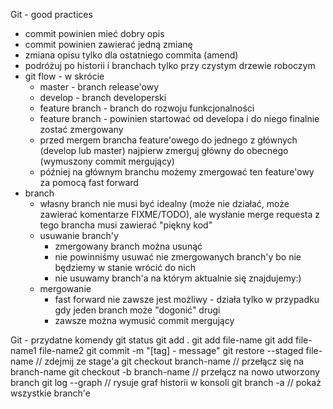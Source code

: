 Git - good practices

* commit powinien mieć dobry opis
* commit powinien zawierać jedną zmianę
* zmiana opisu tylko dla ostatniego commita (amend)
* podróżuj po historii i branchach tylko przy czystym drzewie roboczym
* git flow - w skrócie
    * master - branch release'owy
    * develop - branch developerski
    * feature branch - branch do rozwoju funkcjonalności
    * feature branch - powinien startować od developa i do niego finalnie zostać zmergowany
    * przed mergem brancha feature'owego do jednego z głównych (develop lub master) najpierw zmerguj główny do obecnego (wymuszony commit mergujący)    
    * później na głównym branchu możemy zmergować ten feature'owy za pomocą fast forward
* branch
    * własny branch nie musi być idealny (może nie działać, może zawierać komentarze FIXME/TODO),
      ale wysłanie merge requesta z tego brancha musi zawierać "piękny kod"
    * usuwanie branch'y
        * zmergowany branch można usunąć
        * nie powinniśmy usuwać nie zmergowanych branch'y bo nie będziemy w stanie wrócić do nich
        * nie usuwamy branch'a na którym aktualnie się znajdujemy:)
    * mergowanie
        * fast forward nie zawsze jest możliwy - działa tylko w przypadku gdy jeden branch może "dogonić" drugi
        * zawsze można wymusić commit mergujący

Git - przydatne komendy
git status
git add .
git add file-name
git add file-name1 file-name2
git commit -m "[tag] - message"
git restore --staged file-name // zdejmij ze stage'a
git checkout branch-name // przełącz się na branch-name
git checkout -b branch-name // przełącz na nowo utworzony branch
git log --graph // rysuje graf historii w konsoli
git branch -a // pokaż wszystkie branch'e
